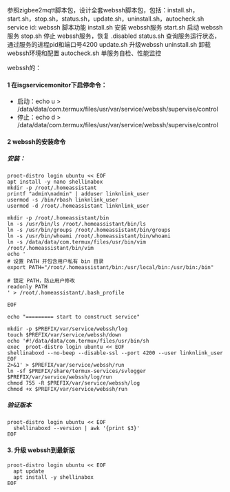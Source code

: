 
参照zigbee2mqtt脚本包，设计全套webssh脚本包，包括：install.sh，start.sh，stop.sh，status.sh，update.sh，uninstall.sh，autocheck.sh
service id: webssh
脚本功能
install.sh    安装 webssh服务
start.sh    启动 webssh服务
stop.sh    停止 webssh服务，恢复 .disabled
status.sh    查询服务运行状态，通过服务的进程pid和端口号4200
update.sh    升级webssh
uninstall.sh    卸载webssh环境和配置
autocheck.sh    单服务自检、性能监控



webssh的：
#### 1 在isgservicemonitor下启停命令：

   - 启动：echo u > /data/data/com.termux/files/usr/var/service/webssh/supervise/control
   - 停止：echo d > /data/data/com.termux/files/usr/var/service/webssh/supervise/control

#### 2 webssh的安装命令

##### 安装：

```shell
proot-distro login ubuntu << EOF
apt install -y nano shellinabox
mkdir -p /root/.homeassistant
printf "admin\nadmin" | adduser linknlink_user
usermod -s /bin/rbash linknlink_user
usermod -d /root/.homeassistant linknlink_user

mkdir -p /root/.homeassistant/bin
ln -s /usr/bin/ls /root/.homeassistant/bin/ls
ln -s /usr/bin/groups /root/.homeassistant/bin/groups
ln -s /usr/bin/whoami /root/.homeassistant/bin/whoami
ln -s /data/data/com.termux/files/usr/bin/vim /root/.homeassistant/bin/vim
echo '
# 设置 PATH 并包含用户私有 bin 目录
export PATH="/root/.homeassistant/bin:/usr/local/bin:/usr/bin:/bin"

# 锁定 PATH，防止用户修改
readonly PATH
' > /root/.homeassistant/.bash_profile

EOF

echo "========= start to construct service"

mkdir -p $PREFIX/var/service/webssh/log
touch $PREFIX/var/service/webssh/down
echo '#!/data/data/com.termux/files/usr/bin/sh
exec  proot-distro login ubuntu << EOF
shellinaboxd --no-beep --disable-ssl --port 4200 --user linknlink_user
EOF
2>&1' > $PREFIX/var/service/webssh/run
ln -sf $PREFIX/share/termux-services/svlogger $PREFIX/var/service/webssh/log/run
chmod 755 -R $PREFIX/var/service/webssh/log
chmod +x $PREFIX/var/service/webssh/run
```



##### 验证版本

```shell
proot-distro login ubuntu << EOF
  shellinaboxd --version | awk '{print $3}'
EOF
```



#### 3. 升级 webssh到最新版

```shell
proot-distro login ubuntu << EOF
  apt update
  apt install -y shellinabox
EOF
```
